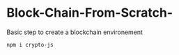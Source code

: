 # Block-Chain-From-Scratch-


Basic step to create a blockchain environement
``` bash
npm i crypto-js
```
